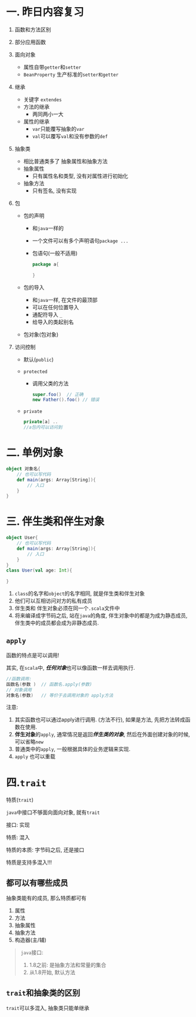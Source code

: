 # 一. 昨日内容复习

1. 函数和方法区别

2. 部分应用函数

3. 面向对象

   - 属性自带`getter`和`setter`
   - `BeanProperty` 生产标准的`setter和getter`

4. 继承

   - 关键字 `extendes`
   - 方法的继承
     - 两同两小一大
   - 属性的继承
     - `var`只能覆写抽象的`var`
     - `val`可以覆写`val`和没有参数的`def`

5. 抽象类

   - 相比普通类多了 抽象属性和抽象方法
   - 抽象属性
     - 只有属性名和类型, 没有对属性进行初始化
   - 抽象方法
     - 只有签名, 没有实现

6. 包

   - 包的声明

     - 和`java`一样的

     - 一个文件可以有多个声明语句`package ...`

     - 包语句(一般不适用)

       ```scala
       package a{
           
       }
       ```

       

   - 包的导入

     - 和`java`一样, 在文件的最顶部
     - 可以在任何位置导入
     - 通配符导入  `_`
     - 给导入的类起别名

   - 包对象(包对象)

7. 访问控制

   - 默认(`public`)

   - `protected`

     - 调用父类的方法

       ```scala
       super.foo()  // 正确
       new Father().foo() // 错误
       ```

   - `private`

     ```scala
     private[a] ..
     //a包内可以访问到
     ```

# 二. 单例对象

```scala
object 对象名{
    // 也可以写代码
    def main(args: Array[String]){
        // 入口
    }
}
```



# 三. 伴生类和伴生对象

```scala
object User{
    // 也可以写代码
    def main(args: Array[String]){
        // 入口
    }
}
class User(val age: Int){
    
}
```



1. `class`的名字和`object`的名字相同, 就是伴生类和伴生对象
2. 他们可以互相访问对方的私有成员
3. 伴生类和 伴生对象必须在同一个`.scala`文件中
4. 将来编译成字节码之后, 站在`java`的角度, 伴生对象中的都是为成为静态成员, 伴生类中的成员都会成为非静态成员.

## `apply`

函数的特点是可以调用! 

其实, 在`scala`中, ***任何对象***也可以像函数一样去调用执行.

```scala
//函数调用:
函数名(参数 )  // 函数名.apply(参数)
// 对象调用
对象名(参数)   // 等价于去调用对象的 apply方法
```

注意:  

1. 其实函数也可以通过apply进行调用.  (方法不行), 如果是方法, 先把方法转成函数在使用.
2. **伴生对象**的`apply`, 通常情况是返回***伴生类的对象***, 然后在外面创建对象的时候, 可以省略`new`
3. 普通类中的`apply`, 一般根据具体的业务逻辑来实现.
4. `apply` 也可以重载

# 四.`trait`

特质(`trait`)

`java`中接口不够面向面向对象, 就有`trait`

接口:   实现

特质:  混入

特质的本质: 字节码之后, 还是接口

特质是支持多混入!!!

## 都可以有哪些成员

抽象类能有的成员, 那么特质都可有

1. 属性
2. 方法
3. 抽象属性
4. 抽象方法
5. 构造器(主/辅)

> `java`接口:
>
> 1.  1.8之前: 是抽象方法和常量的集合
> 2. 从1.8开始, 默认方法

## `trait`和抽象类的区别

`trait`可以多混入, 抽象类只能单继承

















